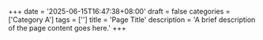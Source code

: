 +++
date = '2025-06-15T16:47:38+08:00'
draft = false
categories = ['Category A']
tags = ['']
title = 'Page Title'
description = 'A brief description of the page content goes here.'
+++
